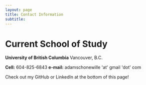 ```yaml
---
layout: page
title: Contact Information
subtitle:
---
```

# Current School of Study

**University of British Columbia**
Vancouver, B.C.

**Cell:** 604-825-6843
**e-mail:** adamschonewille 'at' gmail 'dot' com

Check out my GitHub or LinkedIn at the bottom of this page!
